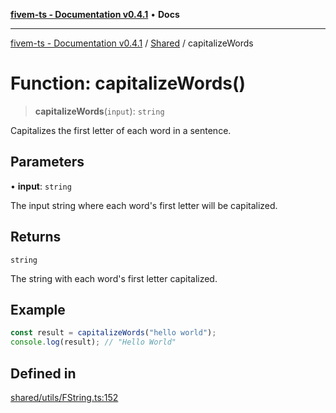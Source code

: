 [**fivem-ts - Documentation v0.4.1**](../../../README.md) • **Docs**

***

[fivem-ts - Documentation v0.4.1](../../../README.md) / [Shared](../README.md) / capitalizeWords

# Function: capitalizeWords()

> **capitalizeWords**(`input`): `string`

Capitalizes the first letter of each word in a sentence.

## Parameters

• **input**: `string`

The input string where each word's first letter will be capitalized.

## Returns

`string`

The string with each word's first letter capitalized.

## Example

```ts
const result = capitalizeWords("hello world");
console.log(result); // "Hello World"
```

## Defined in

[shared/utils/FString.ts:152](https://github.com/Purpose-Dev/fivem-ts/blob/main/src/shared/utils/FString.ts#L152)
